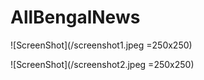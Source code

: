 # AllBengalNews

![ScreenShot](/screenshot1.jpeg =250x250)  


![ScreenShot](/screenshot2.jpeg =250x250)  
